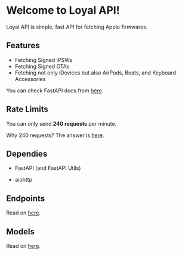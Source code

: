 # Welcome to Loyal API!

Loyal API is simple, fast API for fetching Apple firmwares.

## Features

* Fetching Signed IPSWs
* Fetching Signed OTAs
* Fetching not only iDevices but also AirPods, Beats, and Keyboard Accessories

You can check FastAPI docs from [here](http://loyalapi.ml/docs).

## Rate Limits

You can only send **240 requests** per minute.

Why 240 requests? The answer is [here](https://www.youtube.com/watch?v=iSw5EJUI4Fw).

## Dependies

* FastAPI (and FastAPI Utils)

* aiohttp

## Endpoints

Read on [here](./endpoints.md).

## Models

Read on [here](./model.md).


